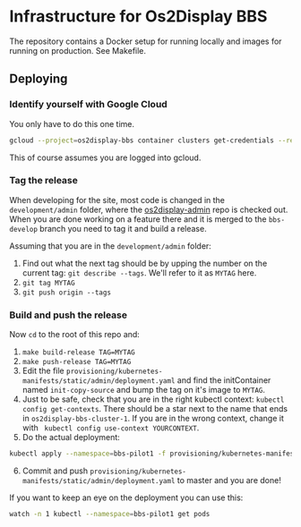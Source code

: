 # Infrastructure for Os2Display BBS

The repository contains a Docker setup for running locally and images for running on production. See Makefile.

## Deploying

### Identify yourself with Google Cloud
You only have to do this one time.
```bash
gcloud --project=os2display-bbs container clusters get-credentials --region=europe-west2 os2display-bbs-cluster-1
```
This of course assumes you are logged into gcloud.

### Tag the release
When developing for the site, most code is changed in the `development/admin` folder, where the [os2display-admin](https://github.com/rvk-utd/os2display-admin) repo is checked out. When you are done working on a feature there and it is merged to the `bbs-develop` branch you need to tag it and build a release.

Assuming that you are in the `development/admin` folder:

1. Find out what the next tag should be by upping the number on the current tag: `git describe --tags`. We'll refer to it as `MYTAG` here.
2. `git tag MYTAG`
3. `git push origin --tags`

### Build and push the release
Now `cd` to the root of this repo and:

1. `make build-release TAG=MYTAG`
2. `make push-release TAG=MYTAG`
3. Edit the file `provisioning/kubernetes-manifests/static/admin/deployment.yaml` and find the initContainer named `init-copy-source` and bump the tag on it's image to `MYTAG`.
4. Just to be safe, check that you are in the right kubectl context:
`kubectl config get-contexts`. There should be a star next to the name that ends in `os2display-bbs-cluster-1`. If you are in the wrong context, change it with ` kubectl config use-context YOURCONTEXT`.
5. Do the actual deployment:
```bash
kubectl apply --namespace=bbs-pilot1 -f provisioning/kubernetes-manifests/static/admin/deployment.yaml
```
6. Commit and push `provisioning/kubernetes-manifests/static/admin/deployment.yaml` to master and you are done! 

If you want to keep an eye on the deployment you can use this:
```bash
watch -n 1 kubectl --namespace=bbs-pilot1 get pods
```
